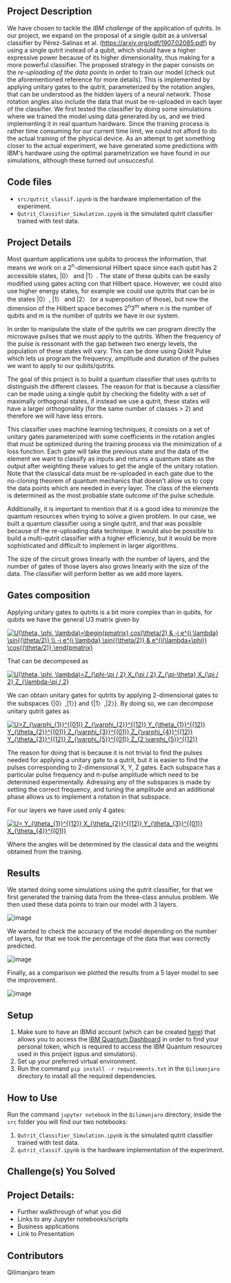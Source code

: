 ## Project Description 
We have chosen to tackle the *IBM challenge* of the application of qutrits. In our project, we expand on the proposal of a single qubit as a universal classifier by Pérez-Salinas et al. (https://arxiv.org/pdf/1907.02085.pdf) by using a single qutrit instead of a qubit, which should have a higher expressive power because of its higher dimensionality, thus making for a more powerful classifier. The proposed strategy in the paper consists on the *re-uploading of the data points* in order to train our model (check out the aforementioned reference for more details). This is implemented by applying unitary gates to the qutrit, parameterized by the rotation angles, that can be understood as the hidden layers of a neural network. Those rotation angles also include the data that must be re-uploaded in each layer of the classifier. We first tested the classifier by doing some simulations where we trained the model using data generated by us, and we tried implementing it in real quantum hardware. Since the training process is rather time consuming for our current time limit, we could not afford to do the actual training of the physical device. As an attempt to get something closer to the actual experiment, we have generated some predictions with IBM's hardware using the optimal parametrization we have found in our simulations, although these turned out unsuccesful.

## Code files
<ul>
  <li> <code>src/qutrit_classif.ipynb</code> is the hardware implementation of the experiment. </li>
  <li> <code>Qutrit_Classifier_Simulation.ipynb</code> is the simulated qutrit classifier trained with test data. </li>
 </ul>

## Project Details
Most quantum applications use qubits to process the information, that means we work on a 2<sup>n</sup>-dimensional Hilbert space since each qubit has 2 accessible states, |0〉 and |1〉. The state of these qubits can be easily modified using gates acting con that Hilbert space. However, we could also use higher energy states, for example we could use qutrits that can be in the states |0〉, |1〉 and |2〉 (or a superposition of those), but now the dimension of the Hilbert space becomes 2<sup>n</sup>3<sup>m</sup> where n is the number of qubits and m is the number of qutrits we have in our system.

In order to manipulate the state of the qutrits we can program directly the microwave pulses that we must apply to the qutrits. When the frequency of the pulse is ressonant with the gap between two energy levels, the population of these states will vary. This can be done using Qiskit Pulse which lets us program the frequency, amplitude and duration of the pulses we want to apply to our qubits/qutrits.

The goal of this project is to build a quantum classifier that uses qutrits to distinguish the different classes. The reason for that is because a classifier can be made using a single qubit by checking the fidelity with a set of maximally orthogonal states, if instead we use a qutrit, these states will have a larger orthogonality (for the same number of classes > 2) and therefore we will have less errors.

This classifier uses machine learning techniques, it consists on a set of unitary gates parameterized with some coefficients in the rotation angles that must be optimized during the training process via the minimization of a loss function. Each gate will take the previous state and the data of the element we want to classify as inputs and returns a quantum state as the output after weighting these values to get the angle of the unitary rotation. Note that the classical data must be re-uploaded in each gate due to the no-cloning theorem of quantum mechanics that doesn't allow us to copy the data points which are needed in every layer. The class of the elements is determined as the most probable state outcome of the pulse schedule.

Additionally, it is important to mention that it is a good idea to minimize the quantum resources when trying to solve a given problem. In our case, we built a quantum classifier using a single qutrit, and that was possible because of the re-uploading data technique. It would also be possible to build a multi-qutrit classifier with a higher efficiency, but it would be more sophisticated and difficult to implement in larger algorithms.  

The size of the circuit grows linearly with the number of layers, and the number of gates of those layers also grows linearly with the size of the data. The classifier will perform better as we add more layers.


## Gates composition
Applying unitary gates to qutrits is a bit more complex than in qubits, for qubits we have the general U3 matrix given by 

<a href="https://www.codecogs.com/eqnedit.php?latex=U(\theta,&space;\phi,&space;\lambda)=\begin{pmatrix}&space;cos(\theta/2)&space;&&space;-i&space;e^{i&space;\lambda}&space;\sin{(\theta/2)}&space;\\&space;-i&space;e^{i&space;\lambda}&space;\sin{(\theta/2)}&space;&&space;e^{i(\lambda&plus;\phi)}&space;\cos{(\theta/2)}&space;\end{pmatrix}" target="_blank"><img src="https://latex.codecogs.com/gif.latex?U(\theta,&space;\phi,&space;\lambda)=\begin{pmatrix}&space;cos(\theta/2)&space;&&space;-i&space;e^{i&space;\lambda}&space;\sin{(\theta/2)}&space;\\&space;-i&space;e^{i&space;\lambda}&space;\sin{(\theta/2)}&space;&&space;e^{i(\lambda&plus;\phi)}&space;\cos{(\theta/2)}&space;\end{pmatrix}" title="U(\theta, \phi, \lambda)=\begin{pmatrix} cos(\theta/2) & -i e^{i \lambda} \sin{(\theta/2)} \\ -i e^{i \lambda} \sin{(\theta/2)} & e^{i(\lambda+\phi)} \cos{(\theta/2)} \end{pmatrix}" /></a>

That can be decomposed as

<a href="https://www.codecogs.com/eqnedit.php?latex=U(\theta,&space;\phi,&space;\lambda)=Z_{\phi-\pi&space;/&space;2}&space;X_{\pi&space;/&space;2}&space;Z_{\pi-\theta}&space;X_{\pi&space;/&space;2}&space;Z_{\lambda-\pi&space;/&space;2}" target="_blank"><img src="https://latex.codecogs.com/gif.latex?U(\theta,&space;\phi,&space;\lambda)=Z_{\phi-\pi&space;/&space;2}&space;X_{\pi&space;/&space;2}&space;Z_{\pi-\theta}&space;X_{\pi&space;/&space;2}&space;Z_{\lambda-\pi&space;/&space;2}" title="U(\theta, \phi, \lambda)=Z_{\phi-\pi / 2} X_{\pi / 2} Z_{\pi-\theta} X_{\pi / 2} Z_{\lambda-\pi / 2}" /></a>

We can obtain unitary gates for qutrits by applying 2-dimensional gates to the subspaces {|0〉,|1〉} and {|1〉,|2〉}. By doing so, we can decompose unitary qutrit gates as

<a href="https://www.codecogs.com/eqnedit.php?latex=U=Z_{\varphi_{1}}^{(01)}&space;Z_{\varphi_{2}}^{(12)}&space;Y_{\theta_{1}}^{(12)}&space;Y_{\theta_{2}}^{(01)}&space;Z_{\varphi_{3}}^{(01)}&space;Z_{\varphi_{4}}^{(12)}&space;Y_{\theta_{3}}^{(12)}&space;Z_{\varphi_{5}}^{(01)}&space;Z_{2&space;\varphi_{5}}^{(12)}" target="_blank"><img src="https://latex.codecogs.com/gif.latex?U=Z_{\varphi_{1}}^{(01)}&space;Z_{\varphi_{2}}^{(12)}&space;Y_{\theta_{1}}^{(12)}&space;Y_{\theta_{2}}^{(01)}&space;Z_{\varphi_{3}}^{(01)}&space;Z_{\varphi_{4}}^{(12)}&space;Y_{\theta_{3}}^{(12)}&space;Z_{\varphi_{5}}^{(01)}&space;Z_{2&space;\varphi_{5}}^{(12)}" title="U=Z_{\varphi_{1}}^{(01)} Z_{\varphi_{2}}^{(12)} Y_{\theta_{1}}^{(12)} Y_{\theta_{2}}^{(01)} Z_{\varphi_{3}}^{(01)} Z_{\varphi_{4}}^{(12)} Y_{\theta_{3}}^{(12)} Z_{\varphi_{5}}^{(01)} Z_{2 \varphi_{5}}^{(12)}" /></a>

The reason for doing that is because it is not trivial to find the pulses needed for applying a unitary gate to a qutrit, but it is easier to find the pulses corresponding to 2-dimensional X, Y, Z gates. Each subspace has a particular pulse frequency and π-pulse amplitude which need to be determined experimentally. Adressing any of the subspaces is made by setting the correct frequency, and tuning the amplitude and an additional phase allows us to implement a rotation in that subspace.

For our layers we have used only 4 gates:

<a href="https://www.codecogs.com/eqnedit.php?latex=U=&space;Y_{\theta_{1}}^{(12)}&space;X_{\theta_{2}}^{(12)}&space;Y_{\theta_{3}}^{(01)}&space;X_{\theta_{4}}^{(01)}" target="_blank"><img src="https://latex.codecogs.com/gif.latex?U=&space;Y_{\theta_{1}}^{(12)}&space;X_{\theta_{2}}^{(12)}&space;Y_{\theta_{3}}^{(01)}&space;X_{\theta_{4}}^{(01)}" title="U= Y_{\theta_{1}}^{(12)} X_{\theta_{2}}^{(12)} Y_{\theta_{3}}^{(01)} X_{\theta_{4}}^{(01)}" /></a>

Where the angles will be determined by the classical data and the weights obtained from the training.

## Results
We started doing some simulations using the qutrit classifier, for that we first generated the training data from the three-class annulus problem. We then used these data points to train our model with 3 layers. 

![image](https://user-images.githubusercontent.com/72504641/127314934-162246ae-9bac-416a-b28c-da3aedca80c0.png)

We wanted to check the accuracy of the model depending on the number of layers, for that we took the percentage of the data that was correctly predicted.

![image](https://user-images.githubusercontent.com/72504641/127315351-b4eb2844-cbbc-4997-85f8-eb877913853b.png)

Finally, as a comparison we plotted the results from a 5 layer model to see the improvement.

![image](https://user-images.githubusercontent.com/72504641/127315529-0476ae20-4564-4f82-929d-9fd344eb11e2.png)






## Setup
1. Make sure to have an IBMid account (which can be created [here](https://www.ibm.com/account/reg/us-en/signup)) that allows you to access the [IBM Quantum Dashboard](https://quantum-computing.ibm.com) in order to find your personal token, which is required to access the IBM Quantum resources used in this project (qpus and simulators).
2. Set up your preferred virtual environment.
3. Run the command `pip install -r requirements.txt` in the `Qilimanjaro` directory to install all the required dependencies.

## How to Use
Run the command `jupyter notebook` in the `Qilimanjaro` directory, inside the `src` folder you will find our two notebooks:
1. `Qutrit_Classifier_Simulation.ipynb` is the simulated qutrit classifier trained with test data.
2. `qutrit_classif.ipynb` is the hardware implementation of the experiment.

## Challenge(s) You Solved

## Project Details: 
  - Further walkthrough of what you did 
  - Links to any Jupyter notebooks/scripts
  - Business applications
  - Link to Presentation

## Contributors 

Qilimanjaro team
